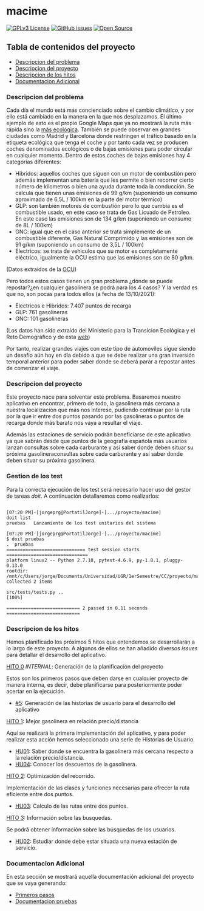 # macime

[![GPLv3 License](https://img.shields.io/badge/License-GPL%20v3-green.svg)](https://opensource.org/licenses/) [![GitHub issues](https://img.shields.io/github/issues/soyjorgeprg/macime)](https://github.com/soyjorgeprg/macime/issues) [![Open Source](https://badges.frapsoft.com/os/v1/open-source.svg?v=103)](https://opensource.org/)

## Tabla de contenidos del proyecto

* [Descripcion del problema](#descripcion-del-problema)
* [Descripcion del proyecto](#descripcion-del-proyecto)
* [Descripcion de los hitos](#descripcion_de_los_hitos)
* [Documentacion Adicional](#documentacion-adicional)

### Descripcion del problema

Cada día el mundo está más concienciado sobre el cambio climático, y por ello está cambiado en la manera en la que nos desplazamos. El último ejemplo de esto es el propio Google Maps que ya no mostrará la ruta más rápida sino la [más ecológica](https://blog.google/products/maps/3-new-ways-navigate-more-sustainably-maps/). También se puede observar en grandes ciudades como Madrid y Barcelona donde restringen el tráfico basado en la etiqueta ecológica que tenga el coche y por tanto cada vez se producen coches denominados ecológicos o de bajas emisiones para poder circular en cualquier momento. Dentro de estos coches de bajas emisiones hay 4 categorias diferentes:

  + Hibridos: aquellos coches que siguen con un motor de combustión pero además implementan una batería que les permite o bien recorrer cierto número de kilometros o bien una ayuda durante toda la conducción. Se calcula que tienen unas emisiones de 99 g/km (suponiendo un consumo aproximado de 6,5L / 100km en la parte del motor térmico)
  + GLP: son también motores de combustión pero lo que cambia es el combustible usado, en este caso se trata de Gas Licuado de Petroleo. En este caso las emisiones son de 134 g/km (suponiendo un consumo de 8L / 100km)
  + GNC: igual que en el caso anterior se trata simplemente de un combustible diferente, Gas Natural Comprimido y las emisiones son de 91 g/km (suponiendo un consumo de 3,5L / 100km)
  + Electricos: se trata de vehiculos que su motor es completamente eléctrico, igualmente la OCU estima que las emisiones son de 80 g/km.

(Datos extraidos de la [OCU](https://www.ocu.org/coches/coches/noticias/coches-electricos-preguntas))

Pero todos estos casos tienen un gran problema ¿dónde se puede repostar?¿en cualquier gasolinera se podrá para los 4 casos? Y la verdad es que no, son pocas para todos ellos (a fecha de 13/10/2021):
  + Electricos e Hibridos: 7.407 puntos de recarga
  + GLP: 761 gasolineras
  + GNC: 101 gasolineras

(Los datos han sido extraido del Ministerio para la Transicion Ecológica y el Reto Demográfico y de esta [web](https://www.motorpasion.com/futuro-movimiento/a-espana-le-faltan-puntos-recarga-para-coches-electricos-no-esta-mal-como-chipre-lejos-paises-bajos#:~:text=Espa%C3%B1a%20sigue%20estando%20a%20la,%2C3%20%25%20de%20la%20totalidad.))

Por tanto, realizar grandes viajes con este tipo de automoviles sigue siendo un desafio aún hoy en día debido a que se debe realizar una gran inversión temporal anterior para poder saber donde se deberá parar a repostar antes de comenzar el viaje.


### Descripcion del proyecto

Este proyecto nace para solventar este problema. Basaremos nuestro aplicativo en encontrar, primero de todo, la gasolinera más cercana a nuestra localización que más nos interese, pudiendo continuar por la ruta por la que ir entre dos puntos pasando por las gasolineras o puntos de recarga donde más barato nos vaya a resultar el viaje.

Además las estaciones de servicio podrán beneficiarse de este aplicativo ya que sabrán desde que puntos de la geografía española más usuarios lanzan consultas sobre cada carburante y así saber donde deben situar su próxima gasolineraconsultas sobre cada carburante y así saber donde deben situar su próxima gasolinera.

### Gestion de los test

Para la correcta ejecución de los test será necesario hacer uso del gestor de tareas _doit_. A continuación detallaremos como realizarlos:

```

[07:20 PM]-[jorgeprg@PortatilJorge]-[.../proyecto/macime]
doit list
pruebas   Lanzamiento de los test unitarios del sistema

[07:20 PM]-[jorgeprg@PortatilJorge]-[.../proyecto/macime]
$ doit pruebas
.  pruebas
============================= test session starts ==============================
platform linux2 -- Python 2.7.18, pytest-4.6.9, py-1.8.1, pluggy-0.13.0
rootdir: /mnt/c/Users/jorge/Documents/Universidad/UGR/1erSemestre/CC/proyecto/macime
collected 2 items

src/tests/tests.py ..                                                    [100%]

=========================== 2 passed in 0.11 seconds ===========================

```


### Descripcion de los hitos

Hemos planificado los próximos 5 hitos que entendemos se desarrollarán a lo largo de este proyecto. A algunos de ellos se han añadido diversos _issues_ para detallar el desarrollo del aplicativo.

[HITO 0](https://github.com/soyjorgeprg/macime/milestone/1) _INTERNAL_: Generación de la planificación del proyecto

Estos son los primeros pasos que deben darse en cualquier proyecto de manera interna, es decir, debe planificarse para posteriormente poder acertar en la ejecución. 

  + [#5](https://github.com/soyjorgeprg/macime/issues/5): Generación de las historias de usuario para el desarrollo del aplicativo

[HITO 1](https://github.com/soyjorgeprg/macime/milestone/6): Mejor gasolinera en relación precio/distancia 

Aquí se realizará la primera implementación del aplicativo, y para poder realizar esta acción hemos seleccionado una serie de Historias de Usuario.

  + [HU01](https://github.com/soyjorgeprg/macime/issues/4): Saber donde se encuentra la gasolinera más cercana respecto a la relación precio/distancia. 
  + [HU04](https://github.com/soyjorgeprg/macime/issues/6): Conocer los descuentos de la gasolinera.

[HITO 2](https://github.com/soyjorgeprg/macime/milestone/5): Optimización del recorrido.

Implementación de las clases y funciones necesarias para ofrecer la ruta eficiente entre dos puntos.

  + [HU03](https://github.com/soyjorgeprg/macime/issues/9): Calculo de las rutas entre dos puntos.

[HITO 3](https://github.com/soyjorgeprg/macime/milestone/4): Información sobre las busquedas.

Se podrá obtener información sobre las búsquedas de los usuarios.

  + [HU02](https://github.com/soyjorgeprg/macime/issues/7): Estudiar donde debe estar situada una nueva estación de servicio.

### Documentacion Adicional

En esta sección se mostrará aquella documentación adicional del proyecto que se vaya generando:
* [Primeros pasos](https://github.com/soyjorgeprg/macime/blob/hito0/documentacionAdicional/primerosPasos.md)
* [Documentacion pruebas](https://github.com/soyjorgeprg/macime/blob/hito2/documentacionAdicional/gestionTests.md)


[//]: https://geoportalgasolineras.es/#/Descargas

